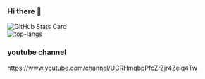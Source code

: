### Hi there 👋

![GitHub Stats Card](https://github-readme-stats.vercel.app/api?username=LeoAndo&show_icons=true&theme=highcontrast)<br>
![top-langs](https://github-readme-stats.vercel.app/api/top-langs/?username=LeoAndo&layout=compact&show_icons=true&theme=highcontrast)<br>

### youtube channel

https://www.youtube.com/channel/UCRHmqbpPfcZrZjr4Zeiq4Tw<br>
